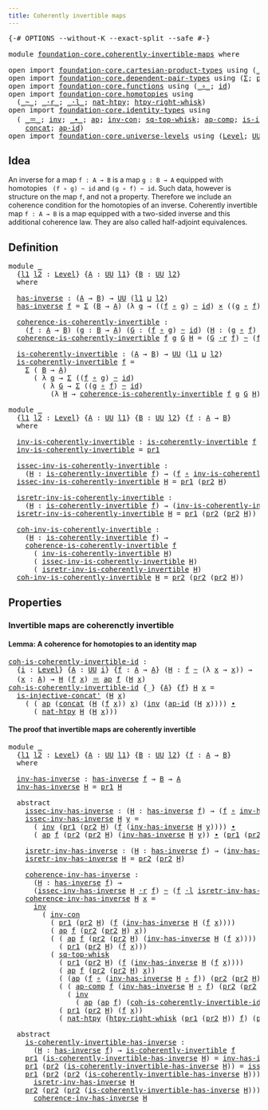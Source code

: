 ```yaml
---
title: Coherently invertible maps
---
```


<pre class="Agda"><a id="52" class="Symbol">{-#</a> <a id="56" class="Keyword">OPTIONS</a> <a id="64" class="Pragma">--without-K</a> <a id="76" class="Pragma">--exact-split</a> <a id="90" class="Pragma">--safe</a> <a id="97" class="Symbol">#-}</a>

<a id="102" class="Keyword">module</a> <a id="109" href="foundation-core.coherently-invertible-maps.html" class="Module">foundation-core.coherently-invertible-maps</a> <a id="152" class="Keyword">where</a>

<a id="159" class="Keyword">open</a> <a id="164" class="Keyword">import</a> <a id="171" href="foundation-core.cartesian-product-types.html" class="Module">foundation-core.cartesian-product-types</a> <a id="211" class="Keyword">using</a> <a id="217" class="Symbol">(</a><a id="218" href="foundation-core.cartesian-product-types.html#590" class="Function Operator">_×_</a><a id="221" class="Symbol">)</a>
<a id="223" class="Keyword">open</a> <a id="228" class="Keyword">import</a> <a id="235" href="foundation-core.dependent-pair-types.html" class="Module">foundation-core.dependent-pair-types</a> <a id="272" class="Keyword">using</a> <a id="278" class="Symbol">(</a><a id="279" href="foundation-core.dependent-pair-types.html#515" class="Record">Σ</a><a id="280" class="Symbol">;</a> <a id="282" href="foundation-core.dependent-pair-types.html#588" class="InductiveConstructor">pair</a><a id="286" class="Symbol">;</a> <a id="288" href="foundation-core.dependent-pair-types.html#605" class="Field">pr1</a><a id="291" class="Symbol">;</a> <a id="293" href="foundation-core.dependent-pair-types.html#617" class="Field">pr2</a><a id="296" class="Symbol">)</a>
<a id="298" class="Keyword">open</a> <a id="303" class="Keyword">import</a> <a id="310" href="foundation-core.functions.html" class="Module">foundation-core.functions</a> <a id="336" class="Keyword">using</a> <a id="342" class="Symbol">(</a><a id="343" href="foundation-core.functions.html#420" class="Function Operator">_∘_</a><a id="346" class="Symbol">;</a> <a id="348" href="foundation-core.functions.html#322" class="Function">id</a><a id="350" class="Symbol">)</a>
<a id="352" class="Keyword">open</a> <a id="357" class="Keyword">import</a> <a id="364" href="foundation-core.homotopies.html" class="Module">foundation-core.homotopies</a> <a id="391" class="Keyword">using</a>
  <a id="399" class="Symbol">(</a><a id="400" href="foundation-core.homotopies.html#627" class="Function Operator">_~_</a><a id="403" class="Symbol">;</a> <a id="405" href="foundation-core.homotopies.html#2083" class="Function Operator">_·r_</a><a id="409" class="Symbol">;</a> <a id="411" href="foundation-core.homotopies.html#1877" class="Function Operator">_·l_</a><a id="415" class="Symbol">;</a> <a id="417" href="foundation-core.homotopies.html#3539" class="Function">nat-htpy</a><a id="425" class="Symbol">;</a> <a id="427" href="foundation-core.homotopies.html#1901" class="Function">htpy-right-whisk</a><a id="443" class="Symbol">)</a>
<a id="445" class="Keyword">open</a> <a id="450" class="Keyword">import</a> <a id="457" href="foundation-core.identity-types.html" class="Module">foundation-core.identity-types</a> <a id="488" class="Keyword">using</a>
  <a id="496" class="Symbol">(</a> <a id="498" href="foundation-core.identity-types.html#1865" class="Function Operator">_＝_</a><a id="501" class="Symbol">;</a> <a id="503" href="foundation-core.identity-types.html#2729" class="Function">inv</a><a id="506" class="Symbol">;</a> <a id="508" href="foundation-core.identity-types.html#2425" class="Function Operator">_∙_</a><a id="511" class="Symbol">;</a> <a id="513" href="foundation-core.identity-types.html#4003" class="Function">ap</a><a id="515" class="Symbol">;</a> <a id="517" href="foundation-core.identity-types.html#4565" class="Function">inv-con</a><a id="524" class="Symbol">;</a> <a id="526" href="foundation-core.identity-types.html#5385" class="Function">sq-top-whisk</a><a id="538" class="Symbol">;</a> <a id="540" href="foundation-core.identity-types.html#4263" class="Function">ap-comp</a><a id="547" class="Symbol">;</a> <a id="549" href="foundation-core.identity-types.html#3788" class="Function">is-injective-concat&#39;</a><a id="569" class="Symbol">;</a>
    <a id="575" href="foundation-core.identity-types.html#2485" class="Function">concat</a><a id="581" class="Symbol">;</a> <a id="583" href="foundation-core.identity-types.html#4166" class="Function">ap-id</a><a id="588" class="Symbol">)</a>
<a id="590" class="Keyword">open</a> <a id="595" class="Keyword">import</a> <a id="602" href="foundation-core.universe-levels.html" class="Module">foundation-core.universe-levels</a> <a id="634" class="Keyword">using</a> <a id="640" class="Symbol">(</a><a id="641" href="Agda.Primitive.html#597" class="Postulate">Level</a><a id="646" class="Symbol">;</a> <a id="648" href="foundation-core.universe-levels.html#235" class="Primitive">UU</a><a id="650" class="Symbol">;</a> <a id="652" href="Agda.Primitive.html#810" class="Primitive Operator">_⊔_</a><a id="655" class="Symbol">)</a>
</pre>
## Idea

An inverse for a map `f : A → B` is a map `g : B → A` equipped with homotopies `
(f ∘ g) ~ id` and `(g ∘ f) ~ id`. Such data, however is structure on the map `f`, and not a property. Therefore we include an coherence condition for the homotopies of an inverse. Coherently invertible map `f : A → B` is a map equipped with a two-sided inverse and this additional coherence law. They are also called half-adjoint equivalences.

## Definition

<pre class="Agda"><a id="1120" class="Keyword">module</a> <a id="1127" href="foundation-core.coherently-invertible-maps.html#1127" class="Module">_</a>
  <a id="1131" class="Symbol">{</a><a id="1132" href="foundation-core.coherently-invertible-maps.html#1132" class="Bound">l1</a> <a id="1135" href="foundation-core.coherently-invertible-maps.html#1135" class="Bound">l2</a> <a id="1138" class="Symbol">:</a> <a id="1140" href="Agda.Primitive.html#597" class="Postulate">Level</a><a id="1145" class="Symbol">}</a> <a id="1147" class="Symbol">{</a><a id="1148" href="foundation-core.coherently-invertible-maps.html#1148" class="Bound">A</a> <a id="1150" class="Symbol">:</a> <a id="1152" href="foundation-core.universe-levels.html#235" class="Primitive">UU</a> <a id="1155" href="foundation-core.coherently-invertible-maps.html#1132" class="Bound">l1</a><a id="1157" class="Symbol">}</a> <a id="1159" class="Symbol">{</a><a id="1160" href="foundation-core.coherently-invertible-maps.html#1160" class="Bound">B</a> <a id="1162" class="Symbol">:</a> <a id="1164" href="foundation-core.universe-levels.html#235" class="Primitive">UU</a> <a id="1167" href="foundation-core.coherently-invertible-maps.html#1135" class="Bound">l2</a><a id="1169" class="Symbol">}</a>
  <a id="1173" class="Keyword">where</a>

  <a id="1182" href="foundation-core.coherently-invertible-maps.html#1182" class="Function">has-inverse</a> <a id="1194" class="Symbol">:</a> <a id="1196" class="Symbol">(</a><a id="1197" href="foundation-core.coherently-invertible-maps.html#1148" class="Bound">A</a> <a id="1199" class="Symbol">→</a> <a id="1201" href="foundation-core.coherently-invertible-maps.html#1160" class="Bound">B</a><a id="1202" class="Symbol">)</a> <a id="1204" class="Symbol">→</a> <a id="1206" href="foundation-core.universe-levels.html#235" class="Primitive">UU</a> <a id="1209" class="Symbol">(</a><a id="1210" href="foundation-core.coherently-invertible-maps.html#1132" class="Bound">l1</a> <a id="1213" href="Agda.Primitive.html#810" class="Primitive Operator">⊔</a> <a id="1215" href="foundation-core.coherently-invertible-maps.html#1135" class="Bound">l2</a><a id="1217" class="Symbol">)</a>
  <a id="1221" href="foundation-core.coherently-invertible-maps.html#1182" class="Function">has-inverse</a> <a id="1233" href="foundation-core.coherently-invertible-maps.html#1233" class="Bound">f</a> <a id="1235" class="Symbol">=</a> <a id="1237" href="foundation-core.dependent-pair-types.html#515" class="Record">Σ</a> <a id="1239" class="Symbol">(</a><a id="1240" href="foundation-core.coherently-invertible-maps.html#1160" class="Bound">B</a> <a id="1242" class="Symbol">→</a> <a id="1244" href="foundation-core.coherently-invertible-maps.html#1148" class="Bound">A</a><a id="1245" class="Symbol">)</a> <a id="1247" class="Symbol">(λ</a> <a id="1250" href="foundation-core.coherently-invertible-maps.html#1250" class="Bound">g</a> <a id="1252" class="Symbol">→</a> <a id="1254" class="Symbol">((</a><a id="1256" href="foundation-core.coherently-invertible-maps.html#1233" class="Bound">f</a> <a id="1258" href="foundation-core.functions.html#420" class="Function Operator">∘</a> <a id="1260" href="foundation-core.coherently-invertible-maps.html#1250" class="Bound">g</a><a id="1261" class="Symbol">)</a> <a id="1263" href="foundation-core.homotopies.html#627" class="Function Operator">~</a> <a id="1265" href="foundation-core.functions.html#322" class="Function">id</a><a id="1267" class="Symbol">)</a> <a id="1269" href="foundation-core.cartesian-product-types.html#590" class="Function Operator">×</a> <a id="1271" class="Symbol">((</a><a id="1273" href="foundation-core.coherently-invertible-maps.html#1250" class="Bound">g</a> <a id="1275" href="foundation-core.functions.html#420" class="Function Operator">∘</a> <a id="1277" href="foundation-core.coherently-invertible-maps.html#1233" class="Bound">f</a><a id="1278" class="Symbol">)</a> <a id="1280" href="foundation-core.homotopies.html#627" class="Function Operator">~</a> <a id="1282" href="foundation-core.functions.html#322" class="Function">id</a><a id="1284" class="Symbol">))</a>
  
  <a id="1292" href="foundation-core.coherently-invertible-maps.html#1292" class="Function">coherence-is-coherently-invertible</a> <a id="1327" class="Symbol">:</a>
    <a id="1333" class="Symbol">(</a><a id="1334" href="foundation-core.coherently-invertible-maps.html#1334" class="Bound">f</a> <a id="1336" class="Symbol">:</a> <a id="1338" href="foundation-core.coherently-invertible-maps.html#1148" class="Bound">A</a> <a id="1340" class="Symbol">→</a> <a id="1342" href="foundation-core.coherently-invertible-maps.html#1160" class="Bound">B</a><a id="1343" class="Symbol">)</a> <a id="1345" class="Symbol">(</a><a id="1346" href="foundation-core.coherently-invertible-maps.html#1346" class="Bound">g</a> <a id="1348" class="Symbol">:</a> <a id="1350" href="foundation-core.coherently-invertible-maps.html#1160" class="Bound">B</a> <a id="1352" class="Symbol">→</a> <a id="1354" href="foundation-core.coherently-invertible-maps.html#1148" class="Bound">A</a><a id="1355" class="Symbol">)</a> <a id="1357" class="Symbol">(</a><a id="1358" href="foundation-core.coherently-invertible-maps.html#1358" class="Bound">G</a> <a id="1360" class="Symbol">:</a> <a id="1362" class="Symbol">(</a><a id="1363" href="foundation-core.coherently-invertible-maps.html#1334" class="Bound">f</a> <a id="1365" href="foundation-core.functions.html#420" class="Function Operator">∘</a> <a id="1367" href="foundation-core.coherently-invertible-maps.html#1346" class="Bound">g</a><a id="1368" class="Symbol">)</a> <a id="1370" href="foundation-core.homotopies.html#627" class="Function Operator">~</a> <a id="1372" href="foundation-core.functions.html#322" class="Function">id</a><a id="1374" class="Symbol">)</a> <a id="1376" class="Symbol">(</a><a id="1377" href="foundation-core.coherently-invertible-maps.html#1377" class="Bound">H</a> <a id="1379" class="Symbol">:</a> <a id="1381" class="Symbol">(</a><a id="1382" href="foundation-core.coherently-invertible-maps.html#1346" class="Bound">g</a> <a id="1384" href="foundation-core.functions.html#420" class="Function Operator">∘</a> <a id="1386" href="foundation-core.coherently-invertible-maps.html#1334" class="Bound">f</a><a id="1387" class="Symbol">)</a> <a id="1389" href="foundation-core.homotopies.html#627" class="Function Operator">~</a> <a id="1391" href="foundation-core.functions.html#322" class="Function">id</a><a id="1393" class="Symbol">)</a> <a id="1395" class="Symbol">→</a> <a id="1397" href="foundation-core.universe-levels.html#235" class="Primitive">UU</a> <a id="1400" class="Symbol">(</a><a id="1401" href="foundation-core.coherently-invertible-maps.html#1132" class="Bound">l1</a> <a id="1404" href="Agda.Primitive.html#810" class="Primitive Operator">⊔</a> <a id="1406" href="foundation-core.coherently-invertible-maps.html#1135" class="Bound">l2</a><a id="1408" class="Symbol">)</a>
  <a id="1412" href="foundation-core.coherently-invertible-maps.html#1292" class="Function">coherence-is-coherently-invertible</a> <a id="1447" href="foundation-core.coherently-invertible-maps.html#1447" class="Bound">f</a> <a id="1449" href="foundation-core.coherently-invertible-maps.html#1449" class="Bound">g</a> <a id="1451" href="foundation-core.coherently-invertible-maps.html#1451" class="Bound">G</a> <a id="1453" href="foundation-core.coherently-invertible-maps.html#1453" class="Bound">H</a> <a id="1455" class="Symbol">=</a> <a id="1457" class="Symbol">(</a><a id="1458" href="foundation-core.coherently-invertible-maps.html#1451" class="Bound">G</a> <a id="1460" href="foundation-core.homotopies.html#2083" class="Function Operator">·r</a> <a id="1463" href="foundation-core.coherently-invertible-maps.html#1447" class="Bound">f</a><a id="1464" class="Symbol">)</a> <a id="1466" href="foundation-core.homotopies.html#627" class="Function Operator">~</a> <a id="1468" class="Symbol">(</a><a id="1469" href="foundation-core.coherently-invertible-maps.html#1447" class="Bound">f</a> <a id="1471" href="foundation-core.homotopies.html#1877" class="Function Operator">·l</a> <a id="1474" href="foundation-core.coherently-invertible-maps.html#1453" class="Bound">H</a><a id="1475" class="Symbol">)</a>

  <a id="1480" href="foundation-core.coherently-invertible-maps.html#1480" class="Function">is-coherently-invertible</a> <a id="1505" class="Symbol">:</a> <a id="1507" class="Symbol">(</a><a id="1508" href="foundation-core.coherently-invertible-maps.html#1148" class="Bound">A</a> <a id="1510" class="Symbol">→</a> <a id="1512" href="foundation-core.coherently-invertible-maps.html#1160" class="Bound">B</a><a id="1513" class="Symbol">)</a> <a id="1515" class="Symbol">→</a> <a id="1517" href="foundation-core.universe-levels.html#235" class="Primitive">UU</a> <a id="1520" class="Symbol">(</a><a id="1521" href="foundation-core.coherently-invertible-maps.html#1132" class="Bound">l1</a> <a id="1524" href="Agda.Primitive.html#810" class="Primitive Operator">⊔</a> <a id="1526" href="foundation-core.coherently-invertible-maps.html#1135" class="Bound">l2</a><a id="1528" class="Symbol">)</a>
  <a id="1532" href="foundation-core.coherently-invertible-maps.html#1480" class="Function">is-coherently-invertible</a> <a id="1557" href="foundation-core.coherently-invertible-maps.html#1557" class="Bound">f</a> <a id="1559" class="Symbol">=</a>
    <a id="1565" href="foundation-core.dependent-pair-types.html#515" class="Record">Σ</a> <a id="1567" class="Symbol">(</a> <a id="1569" href="foundation-core.coherently-invertible-maps.html#1160" class="Bound">B</a> <a id="1571" class="Symbol">→</a> <a id="1573" href="foundation-core.coherently-invertible-maps.html#1148" class="Bound">A</a><a id="1574" class="Symbol">)</a>
      <a id="1582" class="Symbol">(</a> <a id="1584" class="Symbol">λ</a> <a id="1586" href="foundation-core.coherently-invertible-maps.html#1586" class="Bound">g</a> <a id="1588" class="Symbol">→</a> <a id="1590" href="foundation-core.dependent-pair-types.html#515" class="Record">Σ</a> <a id="1592" class="Symbol">((</a><a id="1594" href="foundation-core.coherently-invertible-maps.html#1557" class="Bound">f</a> <a id="1596" href="foundation-core.functions.html#420" class="Function Operator">∘</a> <a id="1598" href="foundation-core.coherently-invertible-maps.html#1586" class="Bound">g</a><a id="1599" class="Symbol">)</a> <a id="1601" href="foundation-core.homotopies.html#627" class="Function Operator">~</a> <a id="1603" href="foundation-core.functions.html#322" class="Function">id</a><a id="1605" class="Symbol">)</a>
        <a id="1615" class="Symbol">(</a> <a id="1617" class="Symbol">λ</a> <a id="1619" href="foundation-core.coherently-invertible-maps.html#1619" class="Bound">G</a> <a id="1621" class="Symbol">→</a> <a id="1623" href="foundation-core.dependent-pair-types.html#515" class="Record">Σ</a> <a id="1625" class="Symbol">((</a><a id="1627" href="foundation-core.coherently-invertible-maps.html#1586" class="Bound">g</a> <a id="1629" href="foundation-core.functions.html#420" class="Function Operator">∘</a> <a id="1631" href="foundation-core.coherently-invertible-maps.html#1557" class="Bound">f</a><a id="1632" class="Symbol">)</a> <a id="1634" href="foundation-core.homotopies.html#627" class="Function Operator">~</a> <a id="1636" href="foundation-core.functions.html#322" class="Function">id</a><a id="1638" class="Symbol">)</a>
          <a id="1650" class="Symbol">(λ</a> <a id="1653" href="foundation-core.coherently-invertible-maps.html#1653" class="Bound">H</a> <a id="1655" class="Symbol">→</a> <a id="1657" href="foundation-core.coherently-invertible-maps.html#1292" class="Function">coherence-is-coherently-invertible</a> <a id="1692" href="foundation-core.coherently-invertible-maps.html#1557" class="Bound">f</a> <a id="1694" href="foundation-core.coherently-invertible-maps.html#1586" class="Bound">g</a> <a id="1696" href="foundation-core.coherently-invertible-maps.html#1619" class="Bound">G</a> <a id="1698" href="foundation-core.coherently-invertible-maps.html#1653" class="Bound">H</a><a id="1699" class="Symbol">)))</a>

<a id="1704" class="Keyword">module</a> <a id="1711" href="foundation-core.coherently-invertible-maps.html#1711" class="Module">_</a>
  <a id="1715" class="Symbol">{</a><a id="1716" href="foundation-core.coherently-invertible-maps.html#1716" class="Bound">l1</a> <a id="1719" href="foundation-core.coherently-invertible-maps.html#1719" class="Bound">l2</a> <a id="1722" class="Symbol">:</a> <a id="1724" href="Agda.Primitive.html#597" class="Postulate">Level</a><a id="1729" class="Symbol">}</a> <a id="1731" class="Symbol">{</a><a id="1732" href="foundation-core.coherently-invertible-maps.html#1732" class="Bound">A</a> <a id="1734" class="Symbol">:</a> <a id="1736" href="foundation-core.universe-levels.html#235" class="Primitive">UU</a> <a id="1739" href="foundation-core.coherently-invertible-maps.html#1716" class="Bound">l1</a><a id="1741" class="Symbol">}</a> <a id="1743" class="Symbol">{</a><a id="1744" href="foundation-core.coherently-invertible-maps.html#1744" class="Bound">B</a> <a id="1746" class="Symbol">:</a> <a id="1748" href="foundation-core.universe-levels.html#235" class="Primitive">UU</a> <a id="1751" href="foundation-core.coherently-invertible-maps.html#1719" class="Bound">l2</a><a id="1753" class="Symbol">}</a> <a id="1755" class="Symbol">{</a><a id="1756" href="foundation-core.coherently-invertible-maps.html#1756" class="Bound">f</a> <a id="1758" class="Symbol">:</a> <a id="1760" href="foundation-core.coherently-invertible-maps.html#1732" class="Bound">A</a> <a id="1762" class="Symbol">→</a> <a id="1764" href="foundation-core.coherently-invertible-maps.html#1744" class="Bound">B</a><a id="1765" class="Symbol">}</a>
  <a id="1769" class="Keyword">where</a>

  <a id="1778" href="foundation-core.coherently-invertible-maps.html#1778" class="Function">inv-is-coherently-invertible</a> <a id="1807" class="Symbol">:</a> <a id="1809" href="foundation-core.coherently-invertible-maps.html#1480" class="Function">is-coherently-invertible</a> <a id="1834" href="foundation-core.coherently-invertible-maps.html#1756" class="Bound">f</a> <a id="1836" class="Symbol">→</a> <a id="1838" href="foundation-core.coherently-invertible-maps.html#1744" class="Bound">B</a> <a id="1840" class="Symbol">→</a> <a id="1842" href="foundation-core.coherently-invertible-maps.html#1732" class="Bound">A</a>
  <a id="1846" href="foundation-core.coherently-invertible-maps.html#1778" class="Function">inv-is-coherently-invertible</a> <a id="1875" class="Symbol">=</a> <a id="1877" href="foundation-core.dependent-pair-types.html#605" class="Field">pr1</a>

  <a id="1884" href="foundation-core.coherently-invertible-maps.html#1884" class="Function">issec-inv-is-coherently-invertible</a> <a id="1919" class="Symbol">:</a>
    <a id="1925" class="Symbol">(</a><a id="1926" href="foundation-core.coherently-invertible-maps.html#1926" class="Bound">H</a> <a id="1928" class="Symbol">:</a> <a id="1930" href="foundation-core.coherently-invertible-maps.html#1480" class="Function">is-coherently-invertible</a> <a id="1955" href="foundation-core.coherently-invertible-maps.html#1756" class="Bound">f</a><a id="1956" class="Symbol">)</a> <a id="1958" class="Symbol">→</a> <a id="1960" class="Symbol">(</a><a id="1961" href="foundation-core.coherently-invertible-maps.html#1756" class="Bound">f</a> <a id="1963" href="foundation-core.functions.html#420" class="Function Operator">∘</a> <a id="1965" href="foundation-core.coherently-invertible-maps.html#1778" class="Function">inv-is-coherently-invertible</a> <a id="1994" href="foundation-core.coherently-invertible-maps.html#1926" class="Bound">H</a><a id="1995" class="Symbol">)</a> <a id="1997" href="foundation-core.homotopies.html#627" class="Function Operator">~</a> <a id="1999" href="foundation-core.functions.html#322" class="Function">id</a>
  <a id="2004" href="foundation-core.coherently-invertible-maps.html#1884" class="Function">issec-inv-is-coherently-invertible</a> <a id="2039" href="foundation-core.coherently-invertible-maps.html#2039" class="Bound">H</a> <a id="2041" class="Symbol">=</a> <a id="2043" href="foundation-core.dependent-pair-types.html#605" class="Field">pr1</a> <a id="2047" class="Symbol">(</a><a id="2048" href="foundation-core.dependent-pair-types.html#617" class="Field">pr2</a> <a id="2052" href="foundation-core.coherently-invertible-maps.html#2039" class="Bound">H</a><a id="2053" class="Symbol">)</a>
  
  <a id="2060" href="foundation-core.coherently-invertible-maps.html#2060" class="Function">isretr-inv-is-coherently-invertible</a> <a id="2096" class="Symbol">:</a>
    <a id="2102" class="Symbol">(</a><a id="2103" href="foundation-core.coherently-invertible-maps.html#2103" class="Bound">H</a> <a id="2105" class="Symbol">:</a> <a id="2107" href="foundation-core.coherently-invertible-maps.html#1480" class="Function">is-coherently-invertible</a> <a id="2132" href="foundation-core.coherently-invertible-maps.html#1756" class="Bound">f</a><a id="2133" class="Symbol">)</a> <a id="2135" class="Symbol">→</a> <a id="2137" class="Symbol">(</a><a id="2138" href="foundation-core.coherently-invertible-maps.html#1778" class="Function">inv-is-coherently-invertible</a> <a id="2167" href="foundation-core.coherently-invertible-maps.html#2103" class="Bound">H</a> <a id="2169" href="foundation-core.functions.html#420" class="Function Operator">∘</a> <a id="2171" href="foundation-core.coherently-invertible-maps.html#1756" class="Bound">f</a><a id="2172" class="Symbol">)</a> <a id="2174" href="foundation-core.homotopies.html#627" class="Function Operator">~</a> <a id="2176" href="foundation-core.functions.html#322" class="Function">id</a>
  <a id="2181" href="foundation-core.coherently-invertible-maps.html#2060" class="Function">isretr-inv-is-coherently-invertible</a> <a id="2217" href="foundation-core.coherently-invertible-maps.html#2217" class="Bound">H</a> <a id="2219" class="Symbol">=</a> <a id="2221" href="foundation-core.dependent-pair-types.html#605" class="Field">pr1</a> <a id="2225" class="Symbol">(</a><a id="2226" href="foundation-core.dependent-pair-types.html#617" class="Field">pr2</a> <a id="2230" class="Symbol">(</a><a id="2231" href="foundation-core.dependent-pair-types.html#617" class="Field">pr2</a> <a id="2235" href="foundation-core.coherently-invertible-maps.html#2217" class="Bound">H</a><a id="2236" class="Symbol">))</a>

  <a id="2242" href="foundation-core.coherently-invertible-maps.html#2242" class="Function">coh-inv-is-coherently-invertible</a> <a id="2275" class="Symbol">:</a>
    <a id="2281" class="Symbol">(</a><a id="2282" href="foundation-core.coherently-invertible-maps.html#2282" class="Bound">H</a> <a id="2284" class="Symbol">:</a> <a id="2286" href="foundation-core.coherently-invertible-maps.html#1480" class="Function">is-coherently-invertible</a> <a id="2311" href="foundation-core.coherently-invertible-maps.html#1756" class="Bound">f</a><a id="2312" class="Symbol">)</a> <a id="2314" class="Symbol">→</a>
    <a id="2320" href="foundation-core.coherently-invertible-maps.html#1292" class="Function">coherence-is-coherently-invertible</a> <a id="2355" href="foundation-core.coherently-invertible-maps.html#1756" class="Bound">f</a>
      <a id="2363" class="Symbol">(</a> <a id="2365" href="foundation-core.coherently-invertible-maps.html#1778" class="Function">inv-is-coherently-invertible</a> <a id="2394" href="foundation-core.coherently-invertible-maps.html#2282" class="Bound">H</a><a id="2395" class="Symbol">)</a>
      <a id="2403" class="Symbol">(</a> <a id="2405" href="foundation-core.coherently-invertible-maps.html#1884" class="Function">issec-inv-is-coherently-invertible</a> <a id="2440" href="foundation-core.coherently-invertible-maps.html#2282" class="Bound">H</a><a id="2441" class="Symbol">)</a>
      <a id="2449" class="Symbol">(</a> <a id="2451" href="foundation-core.coherently-invertible-maps.html#2060" class="Function">isretr-inv-is-coherently-invertible</a> <a id="2487" href="foundation-core.coherently-invertible-maps.html#2282" class="Bound">H</a><a id="2488" class="Symbol">)</a>
  <a id="2492" href="foundation-core.coherently-invertible-maps.html#2242" class="Function">coh-inv-is-coherently-invertible</a> <a id="2525" href="foundation-core.coherently-invertible-maps.html#2525" class="Bound">H</a> <a id="2527" class="Symbol">=</a> <a id="2529" href="foundation-core.dependent-pair-types.html#617" class="Field">pr2</a> <a id="2533" class="Symbol">(</a><a id="2534" href="foundation-core.dependent-pair-types.html#617" class="Field">pr2</a> <a id="2538" class="Symbol">(</a><a id="2539" href="foundation-core.dependent-pair-types.html#617" class="Field">pr2</a> <a id="2543" href="foundation-core.coherently-invertible-maps.html#2525" class="Bound">H</a><a id="2544" class="Symbol">))</a>
</pre>
## Properties

### Invertible maps are coherenctly invertible

#### Lemma: A coherence for homotopies to an identity map

<pre class="Agda"><a id="coh-is-coherently-invertible-id"></a><a id="2682" href="foundation-core.coherently-invertible-maps.html#2682" class="Function">coh-is-coherently-invertible-id</a> <a id="2714" class="Symbol">:</a>
  <a id="2718" class="Symbol">{</a><a id="2719" href="foundation-core.coherently-invertible-maps.html#2719" class="Bound">i</a> <a id="2721" class="Symbol">:</a> <a id="2723" href="Agda.Primitive.html#597" class="Postulate">Level</a><a id="2728" class="Symbol">}</a> <a id="2730" class="Symbol">{</a><a id="2731" href="foundation-core.coherently-invertible-maps.html#2731" class="Bound">A</a> <a id="2733" class="Symbol">:</a> <a id="2735" href="foundation-core.universe-levels.html#235" class="Primitive">UU</a> <a id="2738" href="foundation-core.coherently-invertible-maps.html#2719" class="Bound">i</a><a id="2739" class="Symbol">}</a> <a id="2741" class="Symbol">{</a><a id="2742" href="foundation-core.coherently-invertible-maps.html#2742" class="Bound">f</a> <a id="2744" class="Symbol">:</a> <a id="2746" href="foundation-core.coherently-invertible-maps.html#2731" class="Bound">A</a> <a id="2748" class="Symbol">→</a> <a id="2750" href="foundation-core.coherently-invertible-maps.html#2731" class="Bound">A</a><a id="2751" class="Symbol">}</a> <a id="2753" class="Symbol">(</a><a id="2754" href="foundation-core.coherently-invertible-maps.html#2754" class="Bound">H</a> <a id="2756" class="Symbol">:</a> <a id="2758" href="foundation-core.coherently-invertible-maps.html#2742" class="Bound">f</a> <a id="2760" href="foundation-core.homotopies.html#627" class="Function Operator">~</a> <a id="2762" class="Symbol">(λ</a> <a id="2765" href="foundation-core.coherently-invertible-maps.html#2765" class="Bound">x</a> <a id="2767" class="Symbol">→</a> <a id="2769" href="foundation-core.coherently-invertible-maps.html#2765" class="Bound">x</a><a id="2770" class="Symbol">))</a> <a id="2773" class="Symbol">→</a>
  <a id="2777" class="Symbol">(</a><a id="2778" href="foundation-core.coherently-invertible-maps.html#2778" class="Bound">x</a> <a id="2780" class="Symbol">:</a> <a id="2782" href="foundation-core.coherently-invertible-maps.html#2731" class="Bound">A</a><a id="2783" class="Symbol">)</a> <a id="2785" class="Symbol">→</a> <a id="2787" href="foundation-core.coherently-invertible-maps.html#2754" class="Bound">H</a> <a id="2789" class="Symbol">(</a><a id="2790" href="foundation-core.coherently-invertible-maps.html#2742" class="Bound">f</a> <a id="2792" href="foundation-core.coherently-invertible-maps.html#2778" class="Bound">x</a><a id="2793" class="Symbol">)</a> <a id="2795" href="foundation-core.identity-types.html#1865" class="Function Operator">＝</a> <a id="2797" href="foundation-core.identity-types.html#4003" class="Function">ap</a> <a id="2800" href="foundation-core.coherently-invertible-maps.html#2742" class="Bound">f</a> <a id="2802" class="Symbol">(</a><a id="2803" href="foundation-core.coherently-invertible-maps.html#2754" class="Bound">H</a> <a id="2805" href="foundation-core.coherently-invertible-maps.html#2778" class="Bound">x</a><a id="2806" class="Symbol">)</a>
<a id="2808" href="foundation-core.coherently-invertible-maps.html#2682" class="Function">coh-is-coherently-invertible-id</a> <a id="2840" class="Symbol">{_}</a> <a id="2844" class="Symbol">{</a><a id="2845" href="foundation-core.coherently-invertible-maps.html#2845" class="Bound">A</a><a id="2846" class="Symbol">}</a> <a id="2848" class="Symbol">{</a><a id="2849" href="foundation-core.coherently-invertible-maps.html#2849" class="Bound">f</a><a id="2850" class="Symbol">}</a> <a id="2852" href="foundation-core.coherently-invertible-maps.html#2852" class="Bound">H</a> <a id="2854" href="foundation-core.coherently-invertible-maps.html#2854" class="Bound">x</a> <a id="2856" class="Symbol">=</a>
  <a id="2860" href="foundation-core.identity-types.html#3788" class="Function">is-injective-concat&#39;</a> <a id="2881" class="Symbol">(</a><a id="2882" href="foundation-core.coherently-invertible-maps.html#2852" class="Bound">H</a> <a id="2884" href="foundation-core.coherently-invertible-maps.html#2854" class="Bound">x</a><a id="2885" class="Symbol">)</a>
    <a id="2891" class="Symbol">(</a> <a id="2893" class="Symbol">(</a> <a id="2895" href="foundation-core.identity-types.html#4003" class="Function">ap</a> <a id="2898" class="Symbol">(</a><a id="2899" href="foundation-core.identity-types.html#2485" class="Function">concat</a> <a id="2906" class="Symbol">(</a><a id="2907" href="foundation-core.coherently-invertible-maps.html#2852" class="Bound">H</a> <a id="2909" class="Symbol">(</a><a id="2910" href="foundation-core.coherently-invertible-maps.html#2849" class="Bound">f</a> <a id="2912" href="foundation-core.coherently-invertible-maps.html#2854" class="Bound">x</a><a id="2913" class="Symbol">))</a> <a id="2916" href="foundation-core.coherently-invertible-maps.html#2854" class="Bound">x</a><a id="2917" class="Symbol">)</a> <a id="2919" class="Symbol">(</a><a id="2920" href="foundation-core.identity-types.html#2729" class="Function">inv</a> <a id="2924" class="Symbol">(</a><a id="2925" href="foundation-core.identity-types.html#4166" class="Function">ap-id</a> <a id="2931" class="Symbol">(</a><a id="2932" href="foundation-core.coherently-invertible-maps.html#2852" class="Bound">H</a> <a id="2934" href="foundation-core.coherently-invertible-maps.html#2854" class="Bound">x</a><a id="2935" class="Symbol">))))</a> <a id="2940" href="foundation-core.identity-types.html#2425" class="Function Operator">∙</a>
      <a id="2948" class="Symbol">(</a> <a id="2950" href="foundation-core.homotopies.html#3539" class="Function">nat-htpy</a> <a id="2959" href="foundation-core.coherently-invertible-maps.html#2852" class="Bound">H</a> <a id="2961" class="Symbol">(</a><a id="2962" href="foundation-core.coherently-invertible-maps.html#2852" class="Bound">H</a> <a id="2964" href="foundation-core.coherently-invertible-maps.html#2854" class="Bound">x</a><a id="2965" class="Symbol">)))</a>
</pre>
#### The proof that invertible maps are coherently invertible

<pre class="Agda"><a id="3045" class="Keyword">module</a> <a id="3052" href="foundation-core.coherently-invertible-maps.html#3052" class="Module">_</a>
  <a id="3056" class="Symbol">{</a><a id="3057" href="foundation-core.coherently-invertible-maps.html#3057" class="Bound">l1</a> <a id="3060" href="foundation-core.coherently-invertible-maps.html#3060" class="Bound">l2</a> <a id="3063" class="Symbol">:</a> <a id="3065" href="Agda.Primitive.html#597" class="Postulate">Level</a><a id="3070" class="Symbol">}</a> <a id="3072" class="Symbol">{</a><a id="3073" href="foundation-core.coherently-invertible-maps.html#3073" class="Bound">A</a> <a id="3075" class="Symbol">:</a> <a id="3077" href="foundation-core.universe-levels.html#235" class="Primitive">UU</a> <a id="3080" href="foundation-core.coherently-invertible-maps.html#3057" class="Bound">l1</a><a id="3082" class="Symbol">}</a> <a id="3084" class="Symbol">{</a><a id="3085" href="foundation-core.coherently-invertible-maps.html#3085" class="Bound">B</a> <a id="3087" class="Symbol">:</a> <a id="3089" href="foundation-core.universe-levels.html#235" class="Primitive">UU</a> <a id="3092" href="foundation-core.coherently-invertible-maps.html#3060" class="Bound">l2</a><a id="3094" class="Symbol">}</a> <a id="3096" class="Symbol">{</a><a id="3097" href="foundation-core.coherently-invertible-maps.html#3097" class="Bound">f</a> <a id="3099" class="Symbol">:</a> <a id="3101" href="foundation-core.coherently-invertible-maps.html#3073" class="Bound">A</a> <a id="3103" class="Symbol">→</a> <a id="3105" href="foundation-core.coherently-invertible-maps.html#3085" class="Bound">B</a><a id="3106" class="Symbol">}</a>
  <a id="3110" class="Keyword">where</a>
  
  <a id="3121" href="foundation-core.coherently-invertible-maps.html#3121" class="Function">inv-has-inverse</a> <a id="3137" class="Symbol">:</a> <a id="3139" href="foundation-core.coherently-invertible-maps.html#1182" class="Function">has-inverse</a> <a id="3151" href="foundation-core.coherently-invertible-maps.html#3097" class="Bound">f</a> <a id="3153" class="Symbol">→</a> <a id="3155" href="foundation-core.coherently-invertible-maps.html#3085" class="Bound">B</a> <a id="3157" class="Symbol">→</a> <a id="3159" href="foundation-core.coherently-invertible-maps.html#3073" class="Bound">A</a>
  <a id="3163" href="foundation-core.coherently-invertible-maps.html#3121" class="Function">inv-has-inverse</a> <a id="3179" href="foundation-core.coherently-invertible-maps.html#3179" class="Bound">H</a> <a id="3181" class="Symbol">=</a> <a id="3183" href="foundation-core.dependent-pair-types.html#605" class="Field">pr1</a> <a id="3187" href="foundation-core.coherently-invertible-maps.html#3179" class="Bound">H</a>

  <a id="3192" class="Keyword">abstract</a>
    <a id="3205" href="foundation-core.coherently-invertible-maps.html#3205" class="Function">issec-inv-has-inverse</a> <a id="3227" class="Symbol">:</a> <a id="3229" class="Symbol">(</a><a id="3230" href="foundation-core.coherently-invertible-maps.html#3230" class="Bound">H</a> <a id="3232" class="Symbol">:</a> <a id="3234" href="foundation-core.coherently-invertible-maps.html#1182" class="Function">has-inverse</a> <a id="3246" href="foundation-core.coherently-invertible-maps.html#3097" class="Bound">f</a><a id="3247" class="Symbol">)</a> <a id="3249" class="Symbol">→</a> <a id="3251" class="Symbol">(</a><a id="3252" href="foundation-core.coherently-invertible-maps.html#3097" class="Bound">f</a> <a id="3254" href="foundation-core.functions.html#420" class="Function Operator">∘</a> <a id="3256" href="foundation-core.coherently-invertible-maps.html#3121" class="Function">inv-has-inverse</a> <a id="3272" href="foundation-core.coherently-invertible-maps.html#3230" class="Bound">H</a><a id="3273" class="Symbol">)</a> <a id="3275" href="foundation-core.homotopies.html#627" class="Function Operator">~</a> <a id="3277" href="foundation-core.functions.html#322" class="Function">id</a>
    <a id="3284" href="foundation-core.coherently-invertible-maps.html#3205" class="Function">issec-inv-has-inverse</a> <a id="3306" href="foundation-core.coherently-invertible-maps.html#3306" class="Bound">H</a> <a id="3308" href="foundation-core.coherently-invertible-maps.html#3308" class="Bound">y</a> <a id="3310" class="Symbol">=</a>
      <a id="3318" class="Symbol">(</a> <a id="3320" href="foundation-core.identity-types.html#2729" class="Function">inv</a> <a id="3324" class="Symbol">(</a><a id="3325" href="foundation-core.dependent-pair-types.html#605" class="Field">pr1</a> <a id="3329" class="Symbol">(</a><a id="3330" href="foundation-core.dependent-pair-types.html#617" class="Field">pr2</a> <a id="3334" href="foundation-core.coherently-invertible-maps.html#3306" class="Bound">H</a><a id="3335" class="Symbol">)</a> <a id="3337" class="Symbol">(</a><a id="3338" href="foundation-core.coherently-invertible-maps.html#3097" class="Bound">f</a> <a id="3340" class="Symbol">(</a><a id="3341" href="foundation-core.coherently-invertible-maps.html#3121" class="Function">inv-has-inverse</a> <a id="3357" href="foundation-core.coherently-invertible-maps.html#3306" class="Bound">H</a> <a id="3359" href="foundation-core.coherently-invertible-maps.html#3308" class="Bound">y</a><a id="3360" class="Symbol">))))</a> <a id="3365" href="foundation-core.identity-types.html#2425" class="Function Operator">∙</a>
      <a id="3373" class="Symbol">(</a> <a id="3375" href="foundation-core.identity-types.html#4003" class="Function">ap</a> <a id="3378" href="foundation-core.coherently-invertible-maps.html#3097" class="Bound">f</a> <a id="3380" class="Symbol">(</a><a id="3381" href="foundation-core.dependent-pair-types.html#617" class="Field">pr2</a> <a id="3385" class="Symbol">(</a><a id="3386" href="foundation-core.dependent-pair-types.html#617" class="Field">pr2</a> <a id="3390" href="foundation-core.coherently-invertible-maps.html#3306" class="Bound">H</a><a id="3391" class="Symbol">)</a> <a id="3393" class="Symbol">(</a><a id="3394" href="foundation-core.coherently-invertible-maps.html#3121" class="Function">inv-has-inverse</a> <a id="3410" href="foundation-core.coherently-invertible-maps.html#3306" class="Bound">H</a> <a id="3412" href="foundation-core.coherently-invertible-maps.html#3308" class="Bound">y</a><a id="3413" class="Symbol">))</a> <a id="3416" href="foundation-core.identity-types.html#2425" class="Function Operator">∙</a> <a id="3418" class="Symbol">(</a><a id="3419" href="foundation-core.dependent-pair-types.html#605" class="Field">pr1</a> <a id="3423" class="Symbol">(</a><a id="3424" href="foundation-core.dependent-pair-types.html#617" class="Field">pr2</a> <a id="3428" href="foundation-core.coherently-invertible-maps.html#3306" class="Bound">H</a><a id="3429" class="Symbol">)</a> <a id="3431" href="foundation-core.coherently-invertible-maps.html#3308" class="Bound">y</a><a id="3432" class="Symbol">))</a>
  
    <a id="3442" href="foundation-core.coherently-invertible-maps.html#3442" class="Function">isretr-inv-has-inverse</a> <a id="3465" class="Symbol">:</a> <a id="3467" class="Symbol">(</a><a id="3468" href="foundation-core.coherently-invertible-maps.html#3468" class="Bound">H</a> <a id="3470" class="Symbol">:</a> <a id="3472" href="foundation-core.coherently-invertible-maps.html#1182" class="Function">has-inverse</a> <a id="3484" href="foundation-core.coherently-invertible-maps.html#3097" class="Bound">f</a><a id="3485" class="Symbol">)</a> <a id="3487" class="Symbol">→</a> <a id="3489" class="Symbol">(</a><a id="3490" href="foundation-core.coherently-invertible-maps.html#3121" class="Function">inv-has-inverse</a> <a id="3506" href="foundation-core.coherently-invertible-maps.html#3468" class="Bound">H</a> <a id="3508" href="foundation-core.functions.html#420" class="Function Operator">∘</a> <a id="3510" href="foundation-core.coherently-invertible-maps.html#3097" class="Bound">f</a><a id="3511" class="Symbol">)</a> <a id="3513" href="foundation-core.homotopies.html#627" class="Function Operator">~</a> <a id="3515" href="foundation-core.functions.html#322" class="Function">id</a>
    <a id="3522" href="foundation-core.coherently-invertible-maps.html#3442" class="Function">isretr-inv-has-inverse</a> <a id="3545" href="foundation-core.coherently-invertible-maps.html#3545" class="Bound">H</a> <a id="3547" class="Symbol">=</a> <a id="3549" href="foundation-core.dependent-pair-types.html#617" class="Field">pr2</a> <a id="3553" class="Symbol">(</a><a id="3554" href="foundation-core.dependent-pair-types.html#617" class="Field">pr2</a> <a id="3558" href="foundation-core.coherently-invertible-maps.html#3545" class="Bound">H</a><a id="3559" class="Symbol">)</a>
  
    <a id="3568" href="foundation-core.coherently-invertible-maps.html#3568" class="Function">coherence-inv-has-inverse</a> <a id="3594" class="Symbol">:</a>
      <a id="3602" class="Symbol">(</a><a id="3603" href="foundation-core.coherently-invertible-maps.html#3603" class="Bound">H</a> <a id="3605" class="Symbol">:</a> <a id="3607" href="foundation-core.coherently-invertible-maps.html#1182" class="Function">has-inverse</a> <a id="3619" href="foundation-core.coherently-invertible-maps.html#3097" class="Bound">f</a><a id="3620" class="Symbol">)</a> <a id="3622" class="Symbol">→</a>
      <a id="3630" class="Symbol">(</a><a id="3631" href="foundation-core.coherently-invertible-maps.html#3205" class="Function">issec-inv-has-inverse</a> <a id="3653" href="foundation-core.coherently-invertible-maps.html#3603" class="Bound">H</a> <a id="3655" href="foundation-core.homotopies.html#2083" class="Function Operator">·r</a> <a id="3658" href="foundation-core.coherently-invertible-maps.html#3097" class="Bound">f</a><a id="3659" class="Symbol">)</a> <a id="3661" href="foundation-core.homotopies.html#627" class="Function Operator">~</a> <a id="3663" class="Symbol">(</a><a id="3664" href="foundation-core.coherently-invertible-maps.html#3097" class="Bound">f</a> <a id="3666" href="foundation-core.homotopies.html#1877" class="Function Operator">·l</a> <a id="3669" href="foundation-core.coherently-invertible-maps.html#3442" class="Function">isretr-inv-has-inverse</a> <a id="3692" href="foundation-core.coherently-invertible-maps.html#3603" class="Bound">H</a><a id="3693" class="Symbol">)</a>
    <a id="3699" href="foundation-core.coherently-invertible-maps.html#3568" class="Function">coherence-inv-has-inverse</a> <a id="3725" href="foundation-core.coherently-invertible-maps.html#3725" class="Bound">H</a> <a id="3727" href="foundation-core.coherently-invertible-maps.html#3727" class="Bound">x</a> <a id="3729" class="Symbol">=</a>
      <a id="3737" href="foundation-core.identity-types.html#2729" class="Function">inv</a>
        <a id="3749" class="Symbol">(</a> <a id="3751" href="foundation-core.identity-types.html#4565" class="Function">inv-con</a>
          <a id="3769" class="Symbol">(</a> <a id="3771" href="foundation-core.dependent-pair-types.html#605" class="Field">pr1</a> <a id="3775" class="Symbol">(</a><a id="3776" href="foundation-core.dependent-pair-types.html#617" class="Field">pr2</a> <a id="3780" href="foundation-core.coherently-invertible-maps.html#3725" class="Bound">H</a><a id="3781" class="Symbol">)</a> <a id="3783" class="Symbol">(</a><a id="3784" href="foundation-core.coherently-invertible-maps.html#3097" class="Bound">f</a> <a id="3786" class="Symbol">(</a><a id="3787" href="foundation-core.coherently-invertible-maps.html#3121" class="Function">inv-has-inverse</a> <a id="3803" href="foundation-core.coherently-invertible-maps.html#3725" class="Bound">H</a> <a id="3805" class="Symbol">(</a><a id="3806" href="foundation-core.coherently-invertible-maps.html#3097" class="Bound">f</a> <a id="3808" href="foundation-core.coherently-invertible-maps.html#3727" class="Bound">x</a><a id="3809" class="Symbol">))))</a>
          <a id="3824" class="Symbol">(</a> <a id="3826" href="foundation-core.identity-types.html#4003" class="Function">ap</a> <a id="3829" href="foundation-core.coherently-invertible-maps.html#3097" class="Bound">f</a> <a id="3831" class="Symbol">(</a><a id="3832" href="foundation-core.dependent-pair-types.html#617" class="Field">pr2</a> <a id="3836" class="Symbol">(</a><a id="3837" href="foundation-core.dependent-pair-types.html#617" class="Field">pr2</a> <a id="3841" href="foundation-core.coherently-invertible-maps.html#3725" class="Bound">H</a><a id="3842" class="Symbol">)</a> <a id="3844" href="foundation-core.coherently-invertible-maps.html#3727" class="Bound">x</a><a id="3845" class="Symbol">))</a>
          <a id="3858" class="Symbol">(</a> <a id="3860" class="Symbol">(</a> <a id="3862" href="foundation-core.identity-types.html#4003" class="Function">ap</a> <a id="3865" href="foundation-core.coherently-invertible-maps.html#3097" class="Bound">f</a> <a id="3867" class="Symbol">(</a><a id="3868" href="foundation-core.dependent-pair-types.html#617" class="Field">pr2</a> <a id="3872" class="Symbol">(</a><a id="3873" href="foundation-core.dependent-pair-types.html#617" class="Field">pr2</a> <a id="3877" href="foundation-core.coherently-invertible-maps.html#3725" class="Bound">H</a><a id="3878" class="Symbol">)</a> <a id="3880" class="Symbol">(</a><a id="3881" href="foundation-core.coherently-invertible-maps.html#3121" class="Function">inv-has-inverse</a> <a id="3897" href="foundation-core.coherently-invertible-maps.html#3725" class="Bound">H</a> <a id="3899" class="Symbol">(</a><a id="3900" href="foundation-core.coherently-invertible-maps.html#3097" class="Bound">f</a> <a id="3902" href="foundation-core.coherently-invertible-maps.html#3727" class="Bound">x</a><a id="3903" class="Symbol">))))</a> <a id="3908" href="foundation-core.identity-types.html#2425" class="Function Operator">∙</a>
            <a id="3922" class="Symbol">(</a> <a id="3924" href="foundation-core.dependent-pair-types.html#605" class="Field">pr1</a> <a id="3928" class="Symbol">(</a><a id="3929" href="foundation-core.dependent-pair-types.html#617" class="Field">pr2</a> <a id="3933" href="foundation-core.coherently-invertible-maps.html#3725" class="Bound">H</a><a id="3934" class="Symbol">)</a> <a id="3936" class="Symbol">(</a><a id="3937" href="foundation-core.coherently-invertible-maps.html#3097" class="Bound">f</a> <a id="3939" href="foundation-core.coherently-invertible-maps.html#3727" class="Bound">x</a><a id="3940" class="Symbol">)))</a>
          <a id="3954" class="Symbol">(</a> <a id="3956" href="foundation-core.identity-types.html#5385" class="Function">sq-top-whisk</a>
            <a id="3981" class="Symbol">(</a> <a id="3983" href="foundation-core.dependent-pair-types.html#605" class="Field">pr1</a> <a id="3987" class="Symbol">(</a><a id="3988" href="foundation-core.dependent-pair-types.html#617" class="Field">pr2</a> <a id="3992" href="foundation-core.coherently-invertible-maps.html#3725" class="Bound">H</a><a id="3993" class="Symbol">)</a> <a id="3995" class="Symbol">(</a><a id="3996" href="foundation-core.coherently-invertible-maps.html#3097" class="Bound">f</a> <a id="3998" class="Symbol">(</a><a id="3999" href="foundation-core.coherently-invertible-maps.html#3121" class="Function">inv-has-inverse</a> <a id="4015" href="foundation-core.coherently-invertible-maps.html#3725" class="Bound">H</a> <a id="4017" class="Symbol">(</a><a id="4018" href="foundation-core.coherently-invertible-maps.html#3097" class="Bound">f</a> <a id="4020" href="foundation-core.coherently-invertible-maps.html#3727" class="Bound">x</a><a id="4021" class="Symbol">))))</a>
            <a id="4038" class="Symbol">(</a> <a id="4040" href="foundation-core.identity-types.html#4003" class="Function">ap</a> <a id="4043" href="foundation-core.coherently-invertible-maps.html#3097" class="Bound">f</a> <a id="4045" class="Symbol">(</a><a id="4046" href="foundation-core.dependent-pair-types.html#617" class="Field">pr2</a> <a id="4050" class="Symbol">(</a><a id="4051" href="foundation-core.dependent-pair-types.html#617" class="Field">pr2</a> <a id="4055" href="foundation-core.coherently-invertible-maps.html#3725" class="Bound">H</a><a id="4056" class="Symbol">)</a> <a id="4058" href="foundation-core.coherently-invertible-maps.html#3727" class="Bound">x</a><a id="4059" class="Symbol">))</a>
            <a id="4074" class="Symbol">(</a> <a id="4076" class="Symbol">(</a><a id="4077" href="foundation-core.identity-types.html#4003" class="Function">ap</a> <a id="4080" class="Symbol">(</a><a id="4081" href="foundation-core.coherently-invertible-maps.html#3097" class="Bound">f</a> <a id="4083" href="foundation-core.functions.html#420" class="Function Operator">∘</a> <a id="4085" class="Symbol">(</a><a id="4086" href="foundation-core.coherently-invertible-maps.html#3121" class="Function">inv-has-inverse</a> <a id="4102" href="foundation-core.coherently-invertible-maps.html#3725" class="Bound">H</a> <a id="4104" href="foundation-core.functions.html#420" class="Function Operator">∘</a> <a id="4106" href="foundation-core.coherently-invertible-maps.html#3097" class="Bound">f</a><a id="4107" class="Symbol">))</a> <a id="4110" class="Symbol">(</a><a id="4111" href="foundation-core.dependent-pair-types.html#617" class="Field">pr2</a> <a id="4115" class="Symbol">(</a><a id="4116" href="foundation-core.dependent-pair-types.html#617" class="Field">pr2</a> <a id="4120" href="foundation-core.coherently-invertible-maps.html#3725" class="Bound">H</a><a id="4121" class="Symbol">)</a> <a id="4123" href="foundation-core.coherently-invertible-maps.html#3727" class="Bound">x</a><a id="4124" class="Symbol">)))</a>
            <a id="4140" class="Symbol">(</a> <a id="4142" class="Symbol">(</a> <a id="4144" href="foundation-core.identity-types.html#4263" class="Function">ap-comp</a> <a id="4152" href="foundation-core.coherently-invertible-maps.html#3097" class="Bound">f</a> <a id="4154" class="Symbol">(</a><a id="4155" href="foundation-core.coherently-invertible-maps.html#3121" class="Function">inv-has-inverse</a> <a id="4171" href="foundation-core.coherently-invertible-maps.html#3725" class="Bound">H</a> <a id="4173" href="foundation-core.functions.html#420" class="Function Operator">∘</a> <a id="4175" href="foundation-core.coherently-invertible-maps.html#3097" class="Bound">f</a><a id="4176" class="Symbol">)</a> <a id="4178" class="Symbol">(</a><a id="4179" href="foundation-core.dependent-pair-types.html#617" class="Field">pr2</a> <a id="4183" class="Symbol">(</a><a id="4184" href="foundation-core.dependent-pair-types.html#617" class="Field">pr2</a> <a id="4188" href="foundation-core.coherently-invertible-maps.html#3725" class="Bound">H</a><a id="4189" class="Symbol">)</a> <a id="4191" href="foundation-core.coherently-invertible-maps.html#3727" class="Bound">x</a><a id="4192" class="Symbol">))</a> <a id="4195" href="foundation-core.identity-types.html#2425" class="Function Operator">∙</a>
              <a id="4211" class="Symbol">(</a> <a id="4213" href="foundation-core.identity-types.html#2729" class="Function">inv</a>
                <a id="4233" class="Symbol">(</a> <a id="4235" href="foundation-core.identity-types.html#4003" class="Function">ap</a> <a id="4238" class="Symbol">(</a><a id="4239" href="foundation-core.identity-types.html#4003" class="Function">ap</a> <a id="4242" href="foundation-core.coherently-invertible-maps.html#3097" class="Bound">f</a><a id="4243" class="Symbol">)</a> <a id="4245" class="Symbol">(</a><a id="4246" href="foundation-core.coherently-invertible-maps.html#2682" class="Function">coh-is-coherently-invertible-id</a> <a id="4278" class="Symbol">(</a><a id="4279" href="foundation-core.dependent-pair-types.html#617" class="Field">pr2</a> <a id="4283" class="Symbol">(</a><a id="4284" href="foundation-core.dependent-pair-types.html#617" class="Field">pr2</a> <a id="4288" href="foundation-core.coherently-invertible-maps.html#3725" class="Bound">H</a><a id="4289" class="Symbol">))</a> <a id="4292" href="foundation-core.coherently-invertible-maps.html#3727" class="Bound">x</a><a id="4293" class="Symbol">))))</a>
            <a id="4310" class="Symbol">(</a> <a id="4312" href="foundation-core.dependent-pair-types.html#605" class="Field">pr1</a> <a id="4316" class="Symbol">(</a><a id="4317" href="foundation-core.dependent-pair-types.html#617" class="Field">pr2</a> <a id="4321" href="foundation-core.coherently-invertible-maps.html#3725" class="Bound">H</a><a id="4322" class="Symbol">)</a> <a id="4324" class="Symbol">(</a><a id="4325" href="foundation-core.coherently-invertible-maps.html#3097" class="Bound">f</a> <a id="4327" href="foundation-core.coherently-invertible-maps.html#3727" class="Bound">x</a><a id="4328" class="Symbol">))</a>
            <a id="4343" class="Symbol">(</a> <a id="4345" href="foundation-core.homotopies.html#3539" class="Function">nat-htpy</a> <a id="4354" class="Symbol">(</a><a id="4355" href="foundation-core.homotopies.html#1901" class="Function">htpy-right-whisk</a> <a id="4372" class="Symbol">(</a><a id="4373" href="foundation-core.dependent-pair-types.html#605" class="Field">pr1</a> <a id="4377" class="Symbol">(</a><a id="4378" href="foundation-core.dependent-pair-types.html#617" class="Field">pr2</a> <a id="4382" href="foundation-core.coherently-invertible-maps.html#3725" class="Bound">H</a><a id="4383" class="Symbol">))</a> <a id="4386" href="foundation-core.coherently-invertible-maps.html#3097" class="Bound">f</a><a id="4387" class="Symbol">)</a> <a id="4389" class="Symbol">(</a><a id="4390" href="foundation-core.dependent-pair-types.html#617" class="Field">pr2</a> <a id="4394" class="Symbol">(</a><a id="4395" href="foundation-core.dependent-pair-types.html#617" class="Field">pr2</a> <a id="4399" href="foundation-core.coherently-invertible-maps.html#3725" class="Bound">H</a><a id="4400" class="Symbol">)</a> <a id="4402" href="foundation-core.coherently-invertible-maps.html#3727" class="Bound">x</a><a id="4403" class="Symbol">))))</a>

  <a id="4411" class="Keyword">abstract</a>
    <a id="4424" href="foundation-core.coherently-invertible-maps.html#4424" class="Function">is-coherently-invertible-has-inverse</a> <a id="4461" class="Symbol">:</a>
      <a id="4469" class="Symbol">(</a><a id="4470" href="foundation-core.coherently-invertible-maps.html#4470" class="Bound">H</a> <a id="4472" class="Symbol">:</a> <a id="4474" href="foundation-core.coherently-invertible-maps.html#1182" class="Function">has-inverse</a> <a id="4486" href="foundation-core.coherently-invertible-maps.html#3097" class="Bound">f</a><a id="4487" class="Symbol">)</a> <a id="4489" class="Symbol">→</a> <a id="4491" href="foundation-core.coherently-invertible-maps.html#1480" class="Function">is-coherently-invertible</a> <a id="4516" href="foundation-core.coherently-invertible-maps.html#3097" class="Bound">f</a>
    <a id="4522" href="foundation-core.dependent-pair-types.html#605" class="Field">pr1</a> <a id="4526" class="Symbol">(</a><a id="4527" href="foundation-core.coherently-invertible-maps.html#4424" class="Function">is-coherently-invertible-has-inverse</a> <a id="4564" href="foundation-core.coherently-invertible-maps.html#4564" class="Bound">H</a><a id="4565" class="Symbol">)</a> <a id="4567" class="Symbol">=</a> <a id="4569" href="foundation-core.coherently-invertible-maps.html#3121" class="Function">inv-has-inverse</a> <a id="4585" href="foundation-core.coherently-invertible-maps.html#4564" class="Bound">H</a>
    <a id="4591" href="foundation-core.dependent-pair-types.html#605" class="Field">pr1</a> <a id="4595" class="Symbol">(</a><a id="4596" href="foundation-core.dependent-pair-types.html#617" class="Field">pr2</a> <a id="4600" class="Symbol">(</a><a id="4601" href="foundation-core.coherently-invertible-maps.html#4424" class="Function">is-coherently-invertible-has-inverse</a> <a id="4638" href="foundation-core.coherently-invertible-maps.html#4638" class="Bound">H</a><a id="4639" class="Symbol">))</a> <a id="4642" class="Symbol">=</a> <a id="4644" href="foundation-core.coherently-invertible-maps.html#3205" class="Function">issec-inv-has-inverse</a> <a id="4666" href="foundation-core.coherently-invertible-maps.html#4638" class="Bound">H</a>
    <a id="4672" href="foundation-core.dependent-pair-types.html#605" class="Field">pr1</a> <a id="4676" class="Symbol">(</a><a id="4677" href="foundation-core.dependent-pair-types.html#617" class="Field">pr2</a> <a id="4681" class="Symbol">(</a><a id="4682" href="foundation-core.dependent-pair-types.html#617" class="Field">pr2</a> <a id="4686" class="Symbol">(</a><a id="4687" href="foundation-core.coherently-invertible-maps.html#4424" class="Function">is-coherently-invertible-has-inverse</a> <a id="4724" href="foundation-core.coherently-invertible-maps.html#4724" class="Bound">H</a><a id="4725" class="Symbol">)))</a> <a id="4729" class="Symbol">=</a>
      <a id="4737" href="foundation-core.coherently-invertible-maps.html#3442" class="Function">isretr-inv-has-inverse</a> <a id="4760" href="foundation-core.coherently-invertible-maps.html#4724" class="Bound">H</a>
    <a id="4766" href="foundation-core.dependent-pair-types.html#617" class="Field">pr2</a> <a id="4770" class="Symbol">(</a><a id="4771" href="foundation-core.dependent-pair-types.html#617" class="Field">pr2</a> <a id="4775" class="Symbol">(</a><a id="4776" href="foundation-core.dependent-pair-types.html#617" class="Field">pr2</a> <a id="4780" class="Symbol">(</a><a id="4781" href="foundation-core.coherently-invertible-maps.html#4424" class="Function">is-coherently-invertible-has-inverse</a> <a id="4818" href="foundation-core.coherently-invertible-maps.html#4818" class="Bound">H</a><a id="4819" class="Symbol">)))</a> <a id="4823" class="Symbol">=</a>
      <a id="4831" href="foundation-core.coherently-invertible-maps.html#3568" class="Function">coherence-inv-has-inverse</a> <a id="4857" href="foundation-core.coherently-invertible-maps.html#4818" class="Bound">H</a>
</pre>